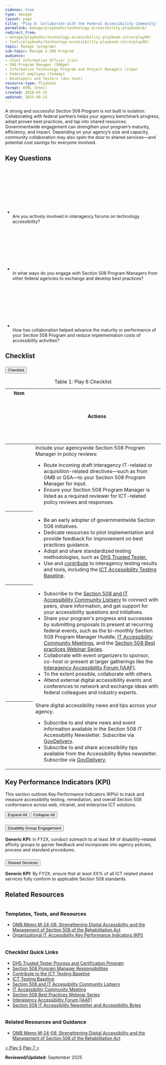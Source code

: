 ```yaml
---
sidenav: true
type: manage
layout: page
title: 'Play 6: Collaborate with the Federal Accessibility Community'
permalink: manage/playbooks/technology-accessibility-playbook/6/ 
redirect_from:
- manage/playbooks/technology-accessibility-playbook-intro/play06/
- tools/playbooks/technology-accessibility-playbook-intro/play06/
topic: Manage (program)
sub-topic: Manage a 508 Program
audience:
- Chief Information Officer (cio)
- 508 Program Manager (508pm)
- Information Technology Program and Project Managers (itpm)
- Federal employee (fedemp)
- Developers and Testers (dev-test)
resource-type: Playbook
format: HTML (html)
created: 2018-05-15
updated: 2025-09-22
---
```

A strong and successful Section 508 Program is not built in isolation. Collaborating with federal partners helps your agency benchmark progress, adopt proven best practices, and tap into shared resources. Governmentwide engagement can strengthen your program’s maturity, efficiency, and impact. Depending on your agency’s size and capacity, community collaboration may also open the door to shared services—and potential cost savings for everyone involved.

## Key Questions
<section class="padding-bottom-2">
  <ul class="usa-icon-list maxw-full">
    <li class="usa-icon-list__item">
      <div class="usa-icon-list__icon text-green">
        <svg class="usa-icon" aria-hidden="true" role="img"><use href="{{ site.baseurl }}/assets/img/sprite.svg#help"></use></svg>
      </div>
      <div class="usa-icon-list__content">Are you actively involved in interagency forums on technology accessibility?</div>
    </li>
    <li class="usa-icon-list__item">
      <div class="usa-icon-list__icon text-green">
        <svg class="usa-icon" aria-hidden="true" role="img"><use href="{{ site.baseurl }}/assets/img/sprite.svg#help"></use></svg>
      </div>
      <div class="usa-icon-list__content">In what ways do you engage with Section 508 Program Managers from other federal agencies to exchange and develop best practices?</div>
    </li>
    <li class="usa-icon-list__item">
      <div class="usa-icon-list__icon text-green">
        <svg class="usa-icon" aria-hidden="true" role="img"><use href="{{ site.baseurl }}/assets/img/sprite.svg#help"></use></svg>
      </div>
      <div class="usa-icon-list__content">How has collaboration helped advance the maturity or performance of your Section 508 Program and reduce implementation costs of accessibility activities?</div>
    </li>
  </ul>
</section>

## Checklist
<div class="usa-accordion usa-accordion--bordered usa-accordion--multiselectable" data-allow-multiple>
  <!--BASIC-->
  <h3 class="usa-accordion__heading">
    <button type="button" class="usa-accordion__button" aria-expanded="true" aria-controls="m-a1">Checklist</button>
  </h3>
  <div id="m-a1" class="usa-accordion__content">
    <table id="10-1-0" class="usa-table usa-table--borderless striped grid-col-desktop">
      <caption>Table 1: Play 6  Checklist</caption>
      <thead>
        <tr>
          <th scope="col"><span class="usa-sr-only">Item</span><svg class="usa-icon text-blue center-middle" aria-hidden="true" focusable="false" role="img"><use href="{{ site.baseurl }}/assets/img/sprite.svg#check_circle"></use></svg></th>
          <th scope="col">Actions</th>
        </tr>
      </thead>
      <tbody>
        <tr>
          <th scope="row" aria-label="1"><svg class="usa-icon text-blue center-middle" aria-hidden="true" focusable="false" role="img"><use href="{{ site.baseurl }}/assets/img/sprite.svg#check_box_outline_blank"></use></svg></th>
          <td>Include your agencywide Section 508 Program Manager in policy reviews: 
            <ul>
              <li>Route incoming draft interagency IT-related or acquisition-related directives&mdash;such as from OMB or GSA&mdash;to your Section 508 Program Manager for input.</li>
              <li>Ensure your Section 508 Program Manager is listed as a required reviewer for ICT-related policy reviews and responses.</li>
            </ul>
          </td>
        </tr>
        <tr>
          <th scope="row" aria-label="2"><svg class="usa-icon text-blue center-middle" aria-hidden="true" focusable="false" role="img"><use href="{{ site.baseurl }}/assets/img/sprite.svg#check_box_outline_blank"></use></svg></th>
          <td>
            <ul>
              <li>Be an early adopter of governmentwide Section 508 initiatives.</li>
              <li>Dedicate resources to pilot implementation and provide feedback for improvement on best practices guidance.</li>
              <li>Adopt and share standardized testing methodologies, such as <a href="{{site.baseurl}}/test/trusted-tester/">DHS Trusted Tester.</a></li>
              <li>Use and <a href="{{site.baseurl}}/test/ict-testing-baseline-portfolio/">contribute</a> to interagency testing results and tools, including the <a href="https://ictbaseline.access-board.gov/" target="_blank" class="usa-link--external">ICT Accessibility Testing Baseline</a>.</li>
            </ul>
          </td>
        </tr>
        <tr>
          <th scope="row" aria-label="3"><svg class="usa-icon text-blue center-middle" aria-hidden="true" focusable="false" role="img"><use href="{{ site.baseurl }}/assets/img/sprite.svg#check_box_outline_blank"></use></svg></th>
          <td>
            <ul>
              <li>Subscribe to the <a href="{{site.baseurl}}/manage/join-the-508-community/">Section 508 and IT Accessibility Community Listserv</a> to connect with peers, share information, and get support for your accessibility questions and initiatives.</li>
              <li>Share your program&#39;s progress and successes by submitting proposals to present at recurring federal events, such as the bi-monthly Section 508 Program Manager Huddle, <a href="{{site.baseurl}}/training/presentations-workshops/">IT Accessibility Community Meetings</a>, and the <a href="https://www.accessibilityonline.org/cioc-508" target="_blank" class="usa-link--external">Section 508 Best practices Webinar Series</a>.</li>
              <li>Collaborate with event organizers to sponsor, co-host or present at larger gatherings like the <a href="{{site.baseurl}}/iaaf/">Interagency Accessibility Forum (IAAF)</a>.</li>
              <li>To the extent possible, collaborate with others.</li>
              <li>Attend external digital accessibility events and conferences to network and exchange ideas with federal colleagues and industry experts.</li>
            </ul>
          </td>
        </tr>
        <tr>
          <th scope="row" aria-label="4"><svg class="usa-icon text-blue center-middle" aria-hidden="true" focusable="false" role="img"><use href="{{ site.baseurl }}/assets/img/sprite.svg#check_box_outline_blank"></use></svg></th>
          <td>Share digital accessibility news and tips across your agency.
            <ul>
              <li>Subscribe to and share news and event information available in the Section 508 IT Accessibility Newsletter. Subscribe via <a href="https://public.govdelivery.com/accounts/USGSA/subscriber/new?topic_id=USGSA_1308" target="_blank" class="usa-link--external">GovDelivery</a>.</li>
              <li>Subscribe to and share accessibility tips available from the Accessibility Bytes newsletter. Subscribe via <a href="https://public.govdelivery.com/accounts/USGSA/subscriber/new?topic_id=USGSA_1308" target="_blank" class="usa-link--external">GovDelivery</a>.</li>
            </ul>
          </td>
        </tr>
      </tbody>
    </table>
  </div>
</div>

## Key Performance Indicators (KPI)
This section outlines Key Performance Indicators (KPIs) to track and measure accessibility testing, remediation, and overall Section 508 conformance across web, intranet, and enterprise ICT solutions.

<div class="margin-bottom-3">
    <button id="expand-all" class="usa-button">Expand All</button>
    <button id="collapse-all" class="usa-button">Collapse All</button>
</div>

<div id="accordion-group-kpi" class="usa-accordion usa-accordion--multiselectable usa-accordion--bordered" data-allow-multiple>
  <h3 class="usa-accordion__heading">
    <button type="button" class="usa-accordion__button" aria-expanded="true" aria-controls="m-b1"
    >Disability Group Engagement</button>
  </h3>
  <div id="m-b1" class="usa-accordion__content">
    <strong>Generic KPI:</strong> In FY2X, conduct outreach to at least X# of disability-related affinity groups to garner feedback and incorporate into agency policies, process and standard procedures.
  </div>
  <h3 class="usa-accordion__heading">
    <button type="button" class="usa-accordion__button" aria-expanded="false" aria-controls="m-b2"
    >Shared Services</button>
  </h3>
  <div id="m-b2" class="usa-accordion__content">
    <strong>Generic KPI:</strong> By FY2X, ensure that at least XX% of all ICT related shared services fully conform to applicable Section 508 standards.
  </div>
</div>

## Related Resources
<div id="templates-tools-resources" class="itad-card-group margin-bottom-5">
  <div class="itad-card__media bg-blue">
    <img src="{{site.baseurl}}/assets/images/thumbnails/thumb-resources-template-tools.png" aria-hidden="true" alt="" />
  </div>
  <div class="itad-card__body">
    <h3>Templates, Tools, and Resources</h3>
    <ul>
      <li><a href="https://bidenwhitehouse.archives.gov/omb/management/ofcio/m-24-08-strengthening-digital-accessibility-and-the-management-of-section-508-of-the-rehabilitation-act/" target="_blank" class="usa-link--external">OMB Memo M-24-08: Strengthening Digital Accessibility and the Management of Section 508 of the Rehabilitation Act</a></li>
      <li><a href="{{site.baseurl}}/manage/accessibility-kpi/">Organizational IT Accessibility Key Performance Indicators (KPI)</a></li>
    </ul>
  </div>
</div>
<div id="checklist-quick-links" class="itad-card-group margin-bottom-5">
  <div class="itad-card__media bg-gold">
    <img src="{{site.baseurl}}/assets/images/thumbnails/thumb-resources-links.png" aria-hidden="true" alt="" />
  </div>
  <div class="itad-card__body">
    <h3>Checklist Quick Links</h3>
    <ul>
      <li><a href="{{site.baseurl}}/test/trusted-tester/">DHS Trusted Tester Process and Certification Program</a></li>
      <li><a href="{{site.baseurl}}/manage/program-manager-responsibilities/">Section 508 Program Manager Responsibilities</a></li>
      <li><a href="{{site.baseurl}}/test/ict-testing-baseline-portfolio/">Contribute to the ICT Testing Baseline</a></li>
      <li><a href="https://ictbaseline.access-board.gov/" target="_blank" class="usa-link--external">ICT Testing Baseline</a></li>
      <li><a href="{{site.baseurl}}/manage/join-the-508-community/">Section 508 and IT Accessibility Community Listserv</a></li>
      <li><a href="{{site.baseurl}}/training/presentations-workshops/">IT Accessibility Community Meeting</a></li>
      <li><a href="https://www.accessibilityonline.org/cioc-508" target="_blank" class="usa-link--external">Section 508 Best Practices Webinar Series</a></li>
      <li><a href="{{site.baseurl}}/iaaf/">Interagency Accessibility Forum (IAAF)</a></li>
      <li><a href="{{site.baseurl}}/manage/join-the-508-community/#subscribe-to-our-email-newsletters">Section 508 IT Accessibility Newsletter and Accessibility Bytes</a></li>
    </ul>
  </div>
</div>
<div id="related-resources-guidance" class="itad-card-group margin-bottom-5">
  <div class="itad-card__media bg-orange">
    <img src="{{site.baseurl}}/assets/images/thumbnails/thumb-resources-guidance.png" aria-hidden="true" alt="" />
  </div>
  <div class="itad-card__body">
    <h3>Related Resources and Guidance</h3>
    <ul>
      <li><a href="https://bidenwhitehouse.archives.gov/omb/management/ofcio/m-24-08-strengthening-digital-accessibility-and-the-management-of-section-508-of-the-rehabilitation-act/" target="_blank" class="usa-link--external">OMB Memo M-24-08: Strengthening Digital Accessibility and the Management of Section 508 of the Rehabilitation Act</a></li>
    </ul>
  </div>
</div>

<div id="prev-next-section">
    <a class="prev-page" title="Go to Play 5" 
      href="{{site.baseurl}}/manage/playbooks/technology-accessibility-playbook/5"> < Play 5</a>
    <a class="prev-page" title="Go to Play 7"
      href="{{site.baseurl}}/manage/playbooks/technology-accessibility-playbook/7"> 
      Play 7 >
    </a>
</div>

**Reviewed/Updated:** September 2025

<script>
    $("#expand-all").on("click", function (){
        $("#accordion-group-kpi .usa-accordion__button").attr("aria-expanded", "true");
        $("#accordion-group-kpi .usa-accordion__content").removeAttr("hidden");
    });
    $("#collapse-all").on("click", function (){
        $("#accordion-group-kpi .usa-accordion__button").attr("aria-expanded", "false");
        $("#accordion-group-kpi .usa-accordion__content").attr("hidden","");
    });
</script>